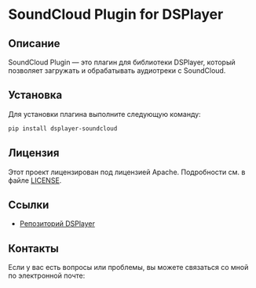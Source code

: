 # SoundCloud Plugin for DSPlayer

## Описание

SoundCloud Plugin — это плагин для библиотеки DSPlayer, который позволяет загружать и обрабатывать аудиотреки с SoundCloud.

## Установка

Для установки плагина выполните следующую команду:

```bash
pip install dsplayer-soundcloud
```

## Лицензия

Этот проект лицензирован под лицензией Apache. Подробности см. в файле [LICENSE](LICENSE).


## Ссылки
- [Репозиторий DSPlayer](https://github.com/FlacSy/dsplayer)


## Контакты

Если у вас есть вопросы или проблемы, вы можете связаться со мной по электронной почте: 